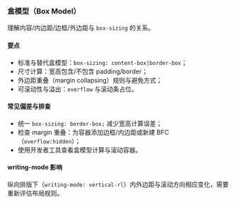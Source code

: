 ### 盒模型（Box Model）

理解内容/内边距/边框/外边距与 `box-sizing` 的关系。

#### 要点
- 标准与替代盒模型：`box-sizing: content-box|border-box`；
- 尺寸计算：宽高包含/不包含 padding/border；
- 外边距重叠（margin collapsing）规则与避免方式；
- 可滚动性与溢出：`overflow` 与滚动条占位。

#### 常见偏差与排查

- 统一 `box-sizing: border-box;` 减少宽高计算误差；
- 检查 margin 重叠：为容器添加边框/内边距或新建 BFC（`overflow:hidden`）；
- 使用开发者工具查看盒模型计算与滚动容器。

#### writing-mode 影响

纵向排版下（`writing-mode: vertical-rl`）内外边距与滚动方向相应变化，需要重新评估布局规则。
